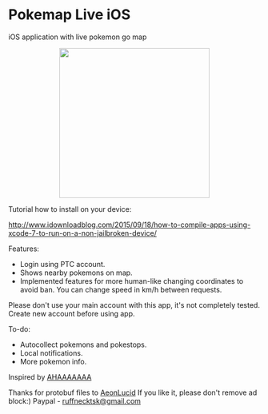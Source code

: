 # Pokemap Live iOS
iOS application with live pokemon go map
<p align="center">
  <img src="https://github.com/ruffnecktsk/pokemap_live_ios/blob/master/0x0ss.jpg" width="300"/>
</p>
Tutorial how to install on your device:

http://www.idownloadblog.com/2015/09/18/how-to-compile-apps-using-xcode-7-to-run-on-a-non-jailbroken-device/

Features:

- Login using PTC account.
- Shows nearby pokemons on map. 
- Implemented features for more human-like changing coordinates to avoid ban. You can change speed in km/h between requests.

Please don't use your main account with this app, it's not completely tested. Create new account before using app.

To-do:

- Autocollect pokemons and pokestops.
- Local notifications.
- More pokemon info.

Inspired by [AHAAAAAAA](https://github.com/AHAAAAAAA/PokemonGo-Map/)

Thanks for protobuf files to [AeonLucid](https://github.com/AeonLucid/POGOProtos)
If you like it, please don't remove ad block:)
Paypal - ruffnecktsk@gmail.com
